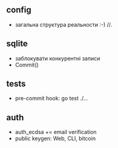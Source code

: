 ## config

* загальна структура реальности :-) /<environment>/<dataset>.<connector>

## sqlite

* заблокувати конкурентні записи
* Commit()


## tests

* pre-commit hook: go test ./...

## auth

* auth_ecdsa += email verification
* public keygen: Web, CLI, bitcoin



